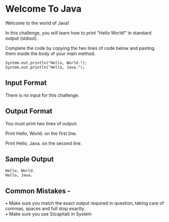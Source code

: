 # Welcome To Java

Welcome to the world of Java!

In this challenge, you will learn how to print “Hello World!” in standard output (stdout).

Complete the code by copying the two lines of code below and pasting them inside the body of your main method.
```
System.out.println("Hello, World.");
System.out.println("Hello, Java.");
```
## Input Format
There is no input for this challenge.

## Output Format
You must print two lines of output:

Print Hello, World. on the first line.

Print Hello, Java. on the second line.

## Sample Output
```
Hello, World.
Hello, Java.
```
## Common Mistakes -
• Make sure you match the exact output required in question, taking care of commas, spaces and full stop exactly. <br />
• Make sure you use S(capital) in System
